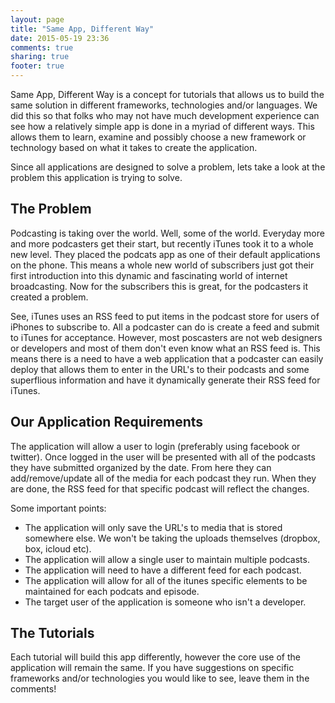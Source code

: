 ```yaml
---
layout: page
title: "Same App, Different Way"
date: 2015-05-19 23:36
comments: true
sharing: true
footer: true
---
```

Same App, Different Way is a concept for tutorials that allows us to build the same solution in different frameworks, technologies and/or languages. We did this so that
folks who may not have much development experience can see how a relatively simple app is done in a myriad of different ways. This allows them to learn, examine and possibly choose a new framework or technology based on what it takes to create the application.

Since all applications are designed to solve a problem, lets take a look at the problem this application is trying to solve.

## The Problem
Podcasting is taking over the world. Well, some of the world. Everyday more and more podcasters get their start, but recently iTunes took it to a whole new level. They placed the podcats app as one of their default applications on the phone. This means a whole new world of subscribers just got their first introduction into this dynamic and fascinating world of internet broadcasting. Now for the subscribers this is great, for the podcasters it created a problem.

See, iTunes uses an RSS feed to put items in the podcast store for users of iPhones to subscribe to. All a podcaster can do is create a feed and submit to iTunes for acceptance. However, most poscasters are not web designers or developers and most of them don't even know what an RSS feed is. This means there is a need to have a web application that a podcaster can easily deploy that allows them to enter in the URL's to their podcasts and some superflious information and have it dynamically generate their RSS feed for iTunes.

## Our Application Requirements
The application will allow a user to login (preferably using facebook or twitter). Once logged in the user will be presented with all of the podcasts they have submitted organized by the date. From here they can add/remove/update all of the media for each podcast they run. When they are done, the RSS feed for that specific podcast will reflect the changes.

Some important points:

* The application will only save the URL's to media that is stored somewhere else. We won't be taking the uploads themselves (dropbox, box, icloud etc).
* The application will allow a single user to maintain multiple podcasts.
* The application will need to have a different feed for each podcast.
* The application will allow for all of the itunes specific elements to be maintained for each podcats and episode.
* The target user of the application is someone who isn't a developer.

## The Tutorials
Each tutorial will build this app differently, however the core use of the application will remain the same. If you have suggestions on specific frameworks and/or technologies you would like to see, leave them in the comments!